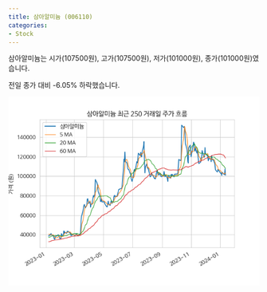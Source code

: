 ```yaml
---
title: 삼아알미늄 (006110)
categories:
- Stock
---
```


삼아알미늄는 시가(107500원), 고가(107500원), 저가(101000원), 종가(101000원)였습니다.

전일 종가 대비 -6.05% 하락했습니다.

<!-- more -->

![006110](/assets/images/stock/006110.png)
